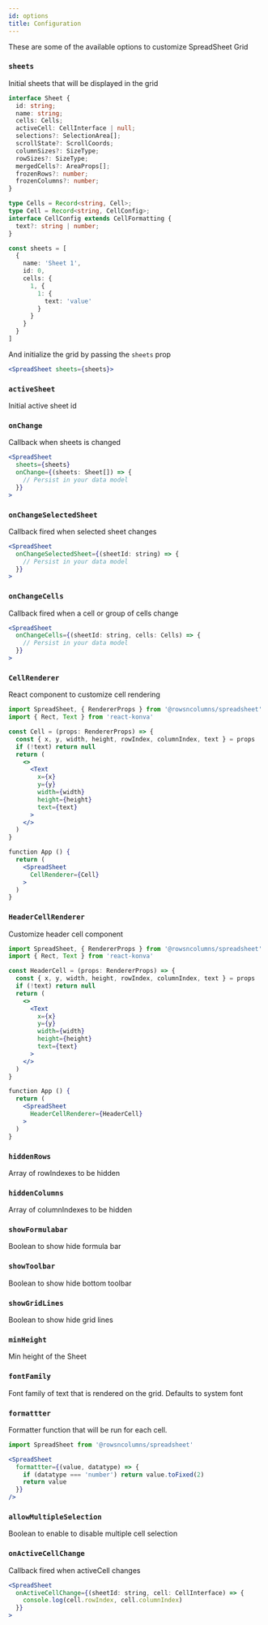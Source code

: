```yaml
---
id: options
title: Configuration
---
```


These are some of the available options to customize SpreadSheet Grid

### `sheets`

Initial sheets that will be displayed in the grid

```ts
interface Sheet {
  id: string;
  name: string;
  cells: Cells;
  activeCell: CellInterface | null;
  selections?: SelectionArea[];
  scrollState?: ScrollCoords;
  columnSizes?: SizeType;
  rowSizes?: SizeType;
  mergedCells?: AreaProps[];
  frozenRows?: number;
  frozenColumns?: number;
}

type Cells = Record<string, Cell>;
type Cell = Record<string, CellConfig>;
interface CellConfig extends CellFormatting {
  text?: string | number;
}

const sheets = [
  {
    name: 'Sheet 1',
    id: 0,
    cells: {
      1, {
        1: {
          text: 'value'
        }
      }
    }
  }
]
```

And initialize the grid by passing the `sheets` prop

```jsx
<SpreadSheet sheets={sheets}>
```

### `activeSheet`

Initial active sheet id

### `onChange`

Callback when sheets is changed

```jsx
<SpreadSheet
  sheets={sheets}
  onChange={(sheets: Sheet[]) => {
    // Persist in your data model
  }}
>
```

### `onChangeSelectedSheet`

Callback fired when selected sheet changes

```jsx
<SpreadSheet
  onChangeSelectedSheet={(sheetId: string) => {
    // Persist in your data model
  }}
>
```

### `onChangeCells`

Callback fired when a cell or group of cells change

```jsx
<SpreadSheet
  onChangeCells={(sheetId: string, cells: Cells) => {
    // Persist in your data model
  }}
>
```

### `CellRenderer`

React component to customize cell rendering

```jsx
import SpreadSheet, { RendererProps } from '@rowsncolumns/spreadsheet'
import { Rect, Text } from 'react-konva'

const Cell = (props: RendererProps) => {
  const { x, y, width, height, rowIndex, columnIndex, text } = props
  if (!text) return null
  return (
    <>
      <Text
        x={x}
        y={y}
        width={width}
        height={height}
        text={text}
      >
    </>
  )
}

function App () {
  return (
    <SpreadSheet
      CellRenderer={Cell}
    >
  )
}

```

### `HeaderCellRenderer`

Customize header cell component

```jsx
import SpreadSheet, { RendererProps } from '@rowsncolumns/spreadsheet'
import { Rect, Text } from 'react-konva'

const HeaderCell = (props: RendererProps) => {
  const { x, y, width, height, rowIndex, columnIndex, text } = props
  if (!text) return null
  return (
    <>
      <Text
        x={x}
        y={y}
        width={width}
        height={height}
        text={text}
      >
    </>
  )
}

function App () {
  return (
    <SpreadSheet
      HeaderCellRenderer={HeaderCell}
    >
  )
}

```

### `hiddenRows`

Array of rowIndexes to be hidden

### `hiddenColumns`

Array of columnIndexes to be hidden

### `showFormulabar`

Boolean to show hide formula bar

### `showToolbar`

Boolean to show hide bottom toolbar

### `showGridLines`

Boolean to show hide grid lines

### `minHeight`

Min height of the Sheet

### `fontFamily`

Font family of text that is rendered on the grid. Defaults to system font

### `formattter`

Formatter function that will be run for each cell. 

```jsx
import SpreadSheet from '@rowsncolumns/spreadsheet'

<SpreadSheet
  formattter={(value, datatype) => {
    if (datatype === 'number') return value.toFixed(2)
    return value
  }}
/>
```

### `allowMultipleSelection`

Boolean to enable to disable multiple cell selection

### `onActiveCellChange`

Callback fired when activeCell changes

```jsx
<SpreadSheet
  onActiveCellChange={(sheetId: string, cell: CellInterface) => {
    console.log(cell.rowIndex, cell.columnIndex)
  }}
>
```
